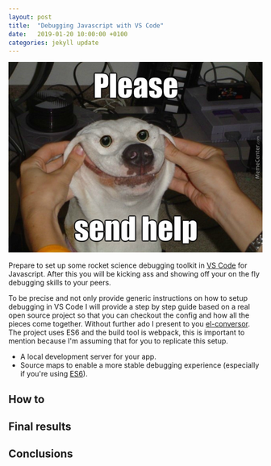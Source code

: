 ```yaml
---
layout: post
title:  "Debugging Javascript with VS Code"
date:   2019-01-20 10:00:00 +0100
categories: jekyll update
---
```

<script src="{{ base.url | prepend: site.url }}/assets/js/back-to-top.js"></script>

![please send help](/assets/img/please-send-help-deleted-my-git-stash/please-send-help.jpg "please send help doggo meme")

<!-- <a href="https://en.wikipedia.org/wiki/Garbage_collection_(computer_science)#Reachability_of_an_object" target="_blank" title="wiki page garbage collection">*garbage collection*</a> -->

Prepare to set up some rocket science debugging toolkit in <a href="https://code.visualstudio.com/" target="_blank" title="visual studio code is a lightweight but powerful source code editor which runs on your desktop">VS Code</a> for Javascript. After this you will be kicking ass and showing off your on the fly debugging skills to your peers.

To be precise and not only provide generic instructions on how to setup debugging in VS Code I will provide a step by step guide based on a real open source project so that you can checkout the config and how all the pieces come together. Without further ado I present to you
<a href="https://github.com/danielcaldas/el-conversor" target="_blank" title="a number to word list converter as a node backend and react/redux fronted">el-conversor</a>. The project uses ES6 and the build tool is webpack, this is important to mention because I'm assuming that for you to replicate this setup.

- A local development server for your app.
- Source maps to enable a more stable debugging experience (especially if you're using <a href="https://www.ecma-international.org/publications/standards/Ecma-262.htm" target="_blank" title="standard ecma-262">ES6</a>).

## How to

## Final results

## Conclusions


